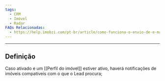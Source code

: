 ```yaml
---
tags:
  - CRM
  - Imóvel
  - Radar
FAQs Relacionadas:
  - https://help.imobzi.com/pt-br/article/como-funciona-o-envio-de-e-mails-automaticos-no-radar-de-imoveis-yc5pas/
---
```

---
## Definição

Caso ativado e um [[Perfil do imóvel]] estiver ativo, haverá notificações de imóveis compatíveis com o que o Lead procura;